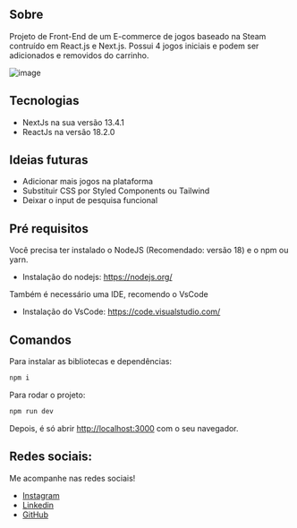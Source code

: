 ## Sobre

Projeto de Front-End de um E-commerce de jogos baseado na Steam contruído em React.js e Next.js. Possui 4 jogos iniciais e podem ser adicionados e removidos do carrinho.

![image](https://github.com/lucas-dos-santos-gomes/devsteam/assets/106649118/2f6d1cba-d391-44fd-a535-3de332f0e295)

## Tecnologias

- NextJs na sua versão 13.4.1
- ReactJs na versão 18.2.0

## Ideias futuras

- Adicionar mais jogos na plataforma
- Substituir CSS por Styled Components ou Tailwind
- Deixar o input de pesquisa funcional

## Pré requisitos

Você precisa ter instalado o NodeJS (Recomendado: versão 18) e o npm ou yarn.
- Instalação do nodejs: https://nodejs.org/

Também é necessário uma IDE, recomendo o VsCode
- Instalação do VsCode: https://code.visualstudio.com/

## Comandos

Para instalar as bibliotecas e dependências:

```bash
npm i
```

Para rodar o projeto:

```bash
npm run dev
```

Depois, é só abrir [http://localhost:3000](http://localhost:3000) com o seu navegador.

## Redes sociais:

Me acompanhe nas redes sociais!
- [Instagram](https://www.instagram.com/lukinhaxdlc/)
- [Linkedin](https://www.linkedin.com/in/lucas-santos-gomes)
- [GitHub](https://www.github.com/lucas-dos-santos-gomes)
